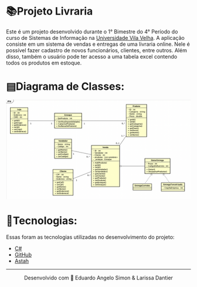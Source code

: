 # 📚Projeto Livraria

Este é um projeto desenvolvido durante o 1° Bimestre do 4° Período do curso de Sistemas de Informação na <a href="https://uvv.br/" target="_blank">Universidade Vila Velha</a>. A aplicação consiste em um sistema de vendas e entregas de uma livraria online. Nele é possível fazer cadastro de novos funcionários, clientes, entre outros. Além disso, também o usuário pode ter acesso a uma tabela excel contendo todos os produtos em estoque.

# ▤Diagrama de Classes:
<img src="https://github.com/eduardoangelosimon/Projeto-Livraria/blob/main/DiagramaDeClasse.png?raw=true">

# 🚀Tecnologias:

Essas foram as tecnologias utilizadas no desenvolvimento do projeto:


- <a href="https://docs.microsoft.com/pt-br/dotnet/csharp/" target="_blank">C#</a> <br>
- <a href="https://github.com/" target="_blank">GitHub</a> <br>
- <a href="https://astah.net/">Astah</a> <br>
________________________________________________________________________________________________________________________________________________________________________________
<p align="center">Desenvolvido com 🧡 Eduardo Angelo Simon & Larissa Dantier</p>

